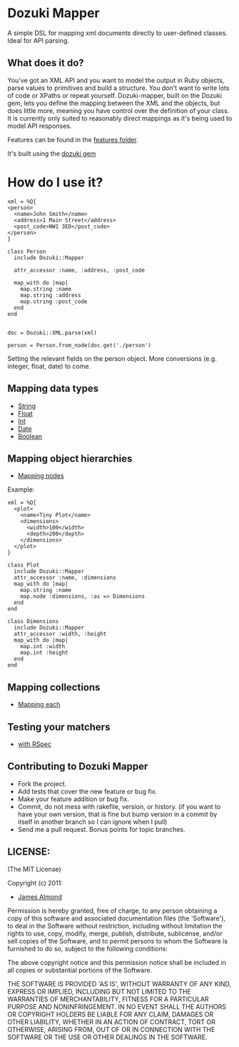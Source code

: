 # Dozuki Mapper

A simple DSL for mapping xml documents directly to user-defined classes.
Ideal for API parsing.

## What does it do?

You've got an XML API and you want to model the output in Ruby objects,
parse values to primitives and build a structure. You don't want to write lots of code or XPaths or repeat yourself.
Dozuki-mapper, built on the Dozuki gem, lets you define the mapping
between the XML and the objects, but does little more, meaning you
have control over the definition of your class. It is currently only
suited to reasonably direct mappings as it's being used to model API
responses.

Features can be found in the [features
folder](https://github.com/jamesalmond/dozuki-mapper/tree/master/features).

It's built using the [dozuki gem](https://github.com/jamesalmond/dozuki)

# How do I use it?

    xml = %Q{
    <person>
      <name>John Smith</name>
      <address>1 Main Street</address>
      <post_code>NW1 3ED</post_code>
    </person>
    }

    class Person
      include Dozuki::Mapper

      attr_accessor :name, :address, :post_code

      map_with do |map|
        map.string :name
        map.string :address
        map.string :post_code
      end
    end


    doc = Dozuki::XML.parse(xml)

    person = Person.from_node(doc.get('./person')

Setting the relevant fields on the person object. More conversions (e.g.
integer, float, date) to come.

## Mapping data types

* [String](https://github.com/jamesalmond/dozuki-mapper/tree/master/features/string_mapping.feature)
* [Float](https://github.com/jamesalmond/dozuki-mapper/tree/master/features/float_mapping.feature)
* [Int](https://github.com/jamesalmond/dozuki-mapper/tree/master/features/int_mapping.feature)
* [Date](https://github.com/jamesalmond/dozuki-mapper/tree/master/features/date_mapping.feature)
* [Boolean](https://github.com/jamesalmond/dozuki-mapper/tree/master/features/boolean_mapping.feature)

## Mapping object hierarchies


* [Mapping nodes](https://github.com/jamesalmond/dozuki-mapper/tree/master/features/node_mapping.feature)

Example:

    xml = %Q{
      <plot>
        <name>Tiny Plot</name>
        <dimensions>
          <width>100</width>
          <depth>200</depth>
        </dimensions>
      </plot>
    }

    class Plot
      include Dozuki::Mapper
      attr_accessor :name, :dimensions
      map_with do |map|
        map.string :name
        map.node :dimensions, :as => Dimensions
      end
    end

    class Dimensions
      include Dozuki::Mapper
      attr_accessor :width, :height
      map_with do |map|
        map.int :width
        map.int :height
      end
    end


## Mapping collections

* [Mapping each](https://github.com/jamesalmond/dozuki-mapper/tree/master/features/each_mapping.feature)


## Testing your matchers

* [with RSpec](https://github.com/jamesalmond/dozuki-mapper/tree/master/features/rspec_matchers.feature)


## Contributing to Dozuki Mapper
 
* Fork the project.
* Add tests that cover the new feature or bug fix.
* Make your feature addition or bug fix.
* Commit, do not mess with rakefile, version, or history. (if you want to have your own version, that is fine but bump version in a commit by itself in another branch so I can ignore when I pull)
* Send me a pull request. Bonus points for topic branches.

## LICENSE:

(The MIT License)

Copyright (c) 2011:

* [James Almond](http://jamesalmond.com)

Permission is hereby granted, free of charge, to any person obtaining
a copy of this software and associated documentation files (the
'Software'), to deal in the Software without restriction, including
without limitation the rights to use, copy, modify, merge, publish,
distribute, sublicense, and/or sell copies of the Software, and to
permit persons to whom the Software is furnished to do so, subject to
the following conditions:

The above copyright notice and this permission notice shall be
included in all copies or substantial portions of the Software.

THE SOFTWARE IS PROVIDED 'AS IS', WITHOUT WARRANTY OF ANY KIND,
EXPRESS OR IMPLIED, INCLUDING BUT NOT LIMITED TO THE WARRANTIES OF
MERCHANTABILITY, FITNESS FOR A PARTICULAR PURPOSE AND NONINFRINGEMENT.
IN NO EVENT SHALL THE AUTHORS OR COPYRIGHT HOLDERS BE LIABLE FOR ANY
CLAIM, DAMAGES OR OTHER LIABILITY, WHETHER IN AN ACTION OF CONTRACT,
TORT OR OTHERWISE, ARISING FROM, OUT OF OR IN CONNECTION WITH THE
SOFTWARE OR THE USE OR OTHER DEALINGS IN THE SOFTWARE.
